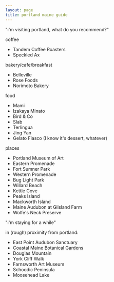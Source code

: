 ```yaml
---
layout: page
title: portland maine guide
---
```


"i'm visiting portland, what do you recommend?"

coffee
- Tandem Coffee Roasters
- Speckled Ax

bakery/cafe/breakfast
- Belleville
- Rose Foods
- Norimoto Bakery

food
- Mami
- Izakaya Minato
- Bird & Co
- Slab
- Terlingua
- Jing Yan
- Gelato Fiasco (I know it's dessert, whatever)

places
- Portland Museum of Art
- Eastern Promenade
- Fort Sumner Park
- Western Promenade
- Bug Light Park
- Willard Beach
- Kettle Cove
- Peaks Island
- Mackworth Island
- Maine Audubon at Gilsland Farm
- Wolfe's Neck Preserve


"i'm staying for a while"

in (rough) proximity from portland:
- East Point Audubon Sanctuary
- Coastal Maine Botanical Gardens
- Douglas Mountain
- York Cliff Walk
- Farnsworth Art Museum
- Schoodic Peninsula
- Moosehead Lake

